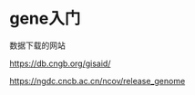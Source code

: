 # gene入门


数据下载的网站

https://db.cngb.org/gisaid/

https://ngdc.cncb.ac.cn/ncov/release_genome







































